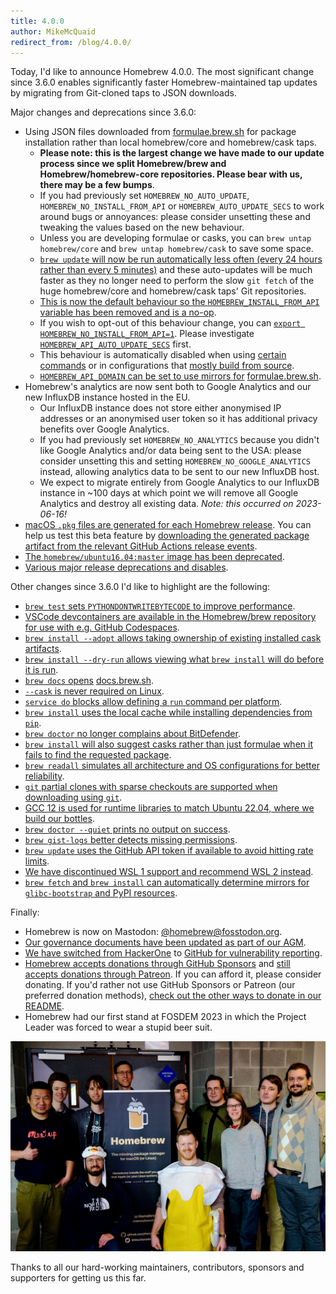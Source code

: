```yaml
---
title: 4.0.0
author: MikeMcQuaid
redirect_from: /blog/4.0.0/
---
```


Today, I'd like to announce Homebrew 4.0.0. The most significant change since 3.6.0 enables significantly faster Homebrew-maintained tap updates by migrating from Git-cloned taps to JSON downloads.

Major changes and deprecations since 3.6.0:

- Using JSON files downloaded from [formulae.brew.sh](https://formulae.brew.sh) for package installation rather than local homebrew/core and homebrew/cask taps.
  - **Please note: this is the largest change we have made to our update process since we split Homebrew/brew and Homebrew/homebrew-core repositories. Please bear with us, there may be a few bumps**.
  - If you had previously set `HOMEBREW_NO_AUTO_UPDATE`, `HOMEBREW_NO_INSTALL_FROM_API` or `HOMEBREW_AUTO_UPDATE_SECS` to work around bugs or annoyances: please consider unsetting these and tweaking the values based on the new behaviour.
  - Unless you are developing formulae or casks, you can `brew untap homebrew/core` and `brew untap homebrew/cask` to save some space.
  - [`brew update` will now be run automatically less often (every 24 hours rather than every 5 minutes)](https://github.com/Homebrew/brew/pull/14376) and these auto-updates will be much faster as they no longer need to perform the slow `git fetch` of the huge homebrew/core and homebrew/cask taps' Git repositories.
  - [This is now the default behaviour so the `HOMEBREW_INSTALL_FROM_API` variable has been removed and is a no-op](https://github.com/Homebrew/brew/pull/14412).
  - If you wish to opt-out of this behaviour change, you can [`export HOMEBREW_NO_INSTALL_FROM_API=1`](https://github.com/Homebrew/brew/pull/14375). Please investigate [`HOMEBREW_API_AUTO_UPDATE_SECS`](https://github.com/Homebrew/brew/pull/14589) first.
  - This behaviour is automatically disabled when using [certain commands](https://github.com/Homebrew/brew/pull/14524) or in configurations that [mostly build from source](https://github.com/Homebrew/brew/pull/14480).
  - [`HOMEBREW_API_DOMAIN` can be set to use mirrors for](https://github.com/Homebrew/brew/pull/14494) [formulae.brew.sh](https://formulae.brew.sh).
- Homebrew's analytics are now sent both to Google Analytics and our new InfluxDB instance hosted in the EU.
  - Our InfluxDB instance does not store either anonymised IP addresses or an anonymised user token so it has additional privacy benefits over Google Analytics.
  - If you had previously set `HOMEBREW_NO_ANALYTICS` because you didn't like Google Analytics and/or data being sent to the USA: please consider unsetting this and setting `HOMEBREW_NO_GOOGLE_ANALYTICS` instead, allowing analytics data to be sent to our new InfluxDB host.
  - We expect to migrate entirely from Google Analytics to our InfluxDB instance in ~100 days at which point we will remove all Google Analytics and destroy all existing data. _Note: this occurred on 2023-06-16!_
- [macOS `.pkg` files are generated for each Homebrew release](https://github.com/Homebrew/brew/pull/14265). You can help us test this beta feature by [downloading the generated package artifact from the relevant GitHub Actions release events](https://github.com/Homebrew/brew/actions/workflows/build-pkg.yml?query=event%3Arelease).
- [The `homebrew/ubuntu16.04:master` image has been deprecated](https://github.com/Homebrew/brew/pull/13819).
- [Various major release deprecations and disables](https://github.com/Homebrew/brew/pull/14382).

Other changes since 3.6.0 I'd like to highlight are the following:

- [`brew test` sets `PYTHONDONTWRITEBYTECODE` to improve performance](https://github.com/Homebrew/brew/pull/14338).
- [VSCode devcontainers are available in the Homebrew/brew repository for use with e.g. GitHub Codespaces](https://github.com/Homebrew/brew/pull/14027).
- [`brew install --adopt` allows taking ownership of existing installed cask artifacts](https://github.com/Homebrew/brew/pull/14033).
- [`brew install --dry-run` allows viewing what `brew install` will do before it is run](https://github.com/Homebrew/brew/pull/13706).
- [`brew docs` opens](https://github.com/Homebrew/brew/pull/13844) [docs.brew.sh](https://docs.brew.sh).
- [`--cask` is never required on Linux](https://github.com/Homebrew/brew/pull/14206).
- [`service do` blocks allow defining a `run` command per platform](https://github.com/Homebrew/brew/pull/14371).
- [`brew install` uses the local cache while installing dependencies from `pip`](https://github.com/Homebrew/brew/pull/14239).
- [`brew doctor` no longer complains about BitDefender](https://github.com/Homebrew/brew/pull/14300).
- [`brew install` will also suggest casks rather than just formulae when it fails to find the requested package](https://github.com/Homebrew/brew/pull/14240).
- [`brew readall` simulates all architecture and OS configurations for better reliability](https://github.com/Homebrew/brew/pull/13990).
- [`git` partial clones with sparse checkouts are supported when downloading using `git`](https://github.com/Homebrew/brew/pull/14035).
- [GCC 12 is used for runtime libraries to match Ubuntu 22.04, where we build our bottles](https://github.com/Homebrew/brew/pull/13882).
- [`brew doctor --quiet` prints no output on success](https://github.com/Homebrew/brew/pull/14515).
- [`brew gist-logs` better detects missing permissions](https://github.com/Homebrew/brew/pull/14523).
- [`brew update` uses the GitHub API token if available to avoid hitting rate limits](https://github.com/Homebrew/brew/pull/14349).
- [We have discontinued WSL 1 support and recommend WSL 2 instead](https://github.com/Homebrew/brew/pull/14000).
- [`brew fetch` and `brew install` can automatically determine mirrors for `glibc-bootstrap` and PyPI resources](https://github.com/Homebrew/brew/pull/13875).

Finally:

- Homebrew is now on Mastodon: [@homebrew@fosstodon.org](https://fosstodon.org/@homebrew).
- [Our governance documents have been updated as part of our AGM](https://github.com/Homebrew/brew/pull/14482).
- [We have switched from HackerOne](https://github.com/Homebrew/brew/pull/14132) to [GitHub for vulnerability reporting](https://github.com/homebrew/brew/security/advisories/new).
- [Homebrew accepts donations through GitHub Sponsors](https://github.com/sponsors/Homebrew) and [still accepts donations through Patreon](https://www.patreon.com/homebrew). If you can afford it, please consider donating. If you'd rather not use GitHub Sponsors or Patreon (our preferred donation methods), [check out the other ways to donate in our README](https://github.com/homebrew/brew/#donations).
- Homebrew had our first stand at FOSDEM 2023 in which the Project Leader was forced to wear a stupid beer suit.

![FOSDEM 2023](/assets/img/blog/fosdem_2023.jpg)

Thanks to all our hard-working maintainers, contributors, sponsors and supporters for getting us this far.
